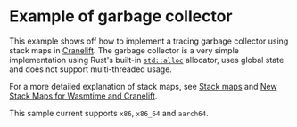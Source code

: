 # Example of garbage collector

This example shows off how to implement a tracing garbage collector using stack
maps in [Cranelift](https://crates.io/crates/cranelift). The garbage collector
is a very simple implementation using Rust's built-in
[`std::alloc`](https://doc.rust-lang.org/std/alloc/index.html) allocator, uses global
state and does not support multi-threaded usage.

For a more detailed explanation of stack maps, see [Stack maps] and [New Stack Maps for Wasmtime and Cranelift].

[Stack maps]: /cranelift/docs/stack-maps.md
[New Stack Maps for Wasmtime and Cranelift]: https://bytecodealliance.org/articles/new-stack-maps-for-wasmtime#background-garbage-collection-safepoints-and-stack-maps

This sample current supports `x86`, `x86_64` and `aarch64`.
